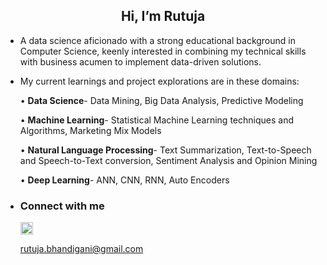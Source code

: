 <h2 align = 'center'> Hi, I’m Rutuja </h2>

- A data science aficionado with a strong educational background in Computer Science, keenly interested in combining my technical skills with business acumen to implement data-driven solutions.
- My current learnings and project explorations are in these domains:

    •   **Data Science**- Data Mining, Big Data Analysis, Predictive Modeling
    
    •	**Machine Learning**- Statistical Machine Learning techniques and Algorithms, Marketing Mix Models
    
    •	**Natural Language Processing**- Text Summarization, Text-to-Speech and Speech-to-Text conversion, Sentiment Analysis and Opinion Mining
    
    •	**Deep Learning**- ANN, CNN, RNN, Auto Encoders
 
- <h3> Connect with me </h3>
  <a href = 'https://www.linkedin.com/in/rutuja-bhandigani/'> <img width = '20px' align= 'center'        src="https://raw.githubusercontent.com/rahulbanerjee26/githubAboutMeGenerator/main/icons/linked-in-alt.svg"/></a>
  
  rutuja.bhandigani@gmail.com

<!---
rutujab11/rutujab11 is a ✨ special ✨ repository because its `README.md` (this file) appears on your GitHub profile.
You can click the Preview link to take a look at your changes.
--->

